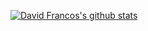 [![David Francos's github stats](https://github-readme-stats.vercel.app/api?username=xayon&show_icons=true&theme=dark)](https://github.com/anuraghazra/github-readme-stats)
